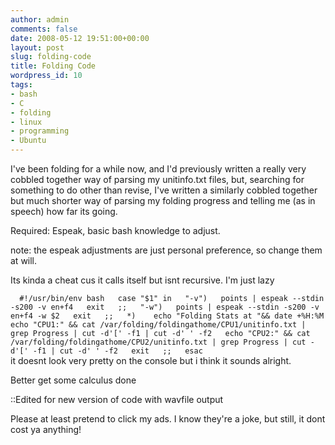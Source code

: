 ```yaml
---
author: admin
comments: false
date: 2008-05-12 19:51:00+00:00
layout: post
slug: folding-code
title: Folding Code
wordpress_id: 10
tags:
- bash
- C
- folding
- linux
- programming
- Ubuntu
---
```


I've been folding for a while now, and I'd previously written a really very cobbled together way of parsing my unitinfo.txt files, but, searching for something to do other than revise, I've written a similarly cobbled together but much shorter way of parsing my folding progress and telling me (as in speech) how far its going.  
  
Required: Espeak, basic bash knowledge to adjust.  
  
note: the espeak adjustments are just personal preference, so change them at will.  
  
Its kinda a cheat cus it calls itself but isnt recursive. I'm just lazy  
  
`  
#!/usr/bin/env bash  
case "$1" in  
"-v")  
 points | espeak --stdin -s200 -v en+f4  
 exit  
 ;;  
"-w")  
 points | espeak --stdin -s200 -v en+f4 -w $2  
 exit  
 ;;  
*)   
 echo "Folding Stats at "&& date +%H:%M  
 echo "CPU1:" && cat /var/folding/foldingathome/CPU1/unitinfo.txt | grep Progress | cut -d'[' -f1 | cut -d' ' -f2  
 echo "CPU2:" && cat /var/folding/foldingathome/CPU2/unitinfo.txt | grep Progress | cut -d'[' -f1 | cut -d' ' -f2  
 exit  
 ;;  
esac  
`  
it doesnt look very pretty on the console but i think it sounds alright.  
  
Better get some calculus done  
  
::Edited for new version of code with wavfile output

Please at least pretend to click my ads. I know they're a joke, but still, it dont cost ya anything!
